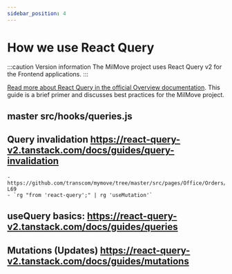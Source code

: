 ```yaml
---
sidebar_position: 4
---
```

# How we use React Query

:::caution Version information
The MilMove project uses React Query v2 for the Frontend applications.
:::

[Read more about React Query in the official Overview
documentation][docs-rq-overview]. This guide is a brief primer and discusses
best practices for the MilMove project.

[docs-rq-overview]: https://react-query-v2.tanstack.com/docs

## master src/hooks/queries.js 

## Query invalidation https://react-query-v2.tanstack.com/docs/guides/query-invalidation
    - https://github.com/transcom/mymove/tree/master/src/pages/Office/Orders/Orders.jsx#L54-L69
    - `rg "from 'react-query';" | rg 'useMutation'`
## useQuery basics: https://react-query-v2.tanstack.com/docs/guides/queries
## Mutations (Updates) https://react-query-v2.tanstack.com/docs/guides/mutations
